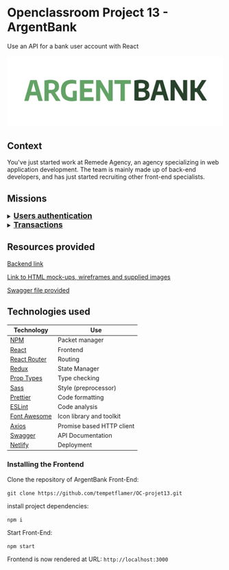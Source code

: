 # Openclassroom Project 13 - ArgentBank
Use an API for a bank user account with React

![](https://raw.githubusercontent.com/tempetflamer/Assets/main/oc/oc13/argent_bank.png)

## Context
You've just started work at Remede Agency, an agency specializing in web application development. The team is mainly made up of back-end developers, and has just started recruiting other front-end specialists. 

## Missions

<details>
  <summary> <b><u><font size="+1">Users authentication</font></u></b></summary>
Creation of a web application allowing customers to log in and manage their accounts and profiles.
</details>

<details>
    <summary> <b><u><font size="+1">Transactions</font></u></b></summary>
  Specify the API endpoints required for a second mission.
</details>

## Resources provided

[Backend link](https://github.com/tempetflamer/OC-projet13-backend)

[Link to HTML mock-ups, wireframes and supplied images](https://github.com/tempetflamer/OC-projet13-backend/tree/master/designs)

[Swagger file provided](https://github.com/tempetflamer/OC-projet13-backend/blob/master/swagger.yaml)

## Technologies used

| Technology                                                | Use             |
| ---------------------------------------------------------- | ----------------------- |
| [NPM](https://www.npmjs.com/)                              | Packet manager |
| [React](https://reactjs.org/)                              | Frontend                |
| [React Router](https://reactrouter.com/)                   | Routing                 |
| [Redux](https://redux.js.org/)                 | State Manager |
| [Prop Types](https://www.npmjs.com/package/prop-types)     | Type checking    |
| [Sass](https://sass-lang.com/)                             | Style (preprocessor)   |
| [Prettier](https://prettier.io/)                           | Code formatting        |
| [ESLint](https://eslint.org/)                              | Code analysis        |
| [Font Awesome](https://www.npmjs.com/package/@fortawesome/fontawesome-free)                              | Icon library and toolkit |
| [Axios](https://www.npmjs.com/package/axios)                              | Promise based HTTP client |
| [Swagger](https://swagger.io/)                                | API Documentation           |
| [Netlify](https://www.netlify.com/) | Deployment             |


### Installing the Frontend

Clone the repository of ArgentBank Front-End:

`git clone https://github.com/tempetflamer/OC-projet13.git`

install project dependencies:

`npm i`

Start Front-End:

`npm start`

Frontend is now rendered at URL: `http://localhost:3000`